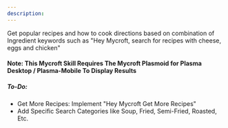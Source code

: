 ```yaml
---
description: 
---
```

Get popular recipes and how to cook directions based on combination of Ingredient keywords such as "Hey Mycroft, search for recipes with cheese, eggs and chicken"

#### Note: This Mycroft Skill Requires The Mycroft Plasmoid for Plasma Desktop / Plasma-Mobile To Display Results

##### To-Do:
* Get More Recipes: Implement "Hey Mycroft Get More Recipes"
* Add Specific Search Categories like Soup, Fried, Semi-Fried, Roasted, Etc.
